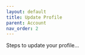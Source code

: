```yaml
---
layout: default
title: Update Profile
parent: Account
nav_order: 2
---
```

Steps to update your profile…
